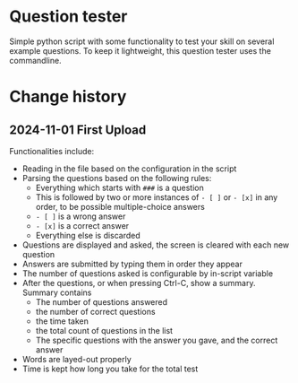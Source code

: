 # Question tester

Simple python script with some functionality to test your skill on several example questions. To keep it lightweight, this question tester uses the commandline.

# Change history

## 2024-11-01 First Upload

Functionalities include:
* Reading in the file based on the configuration in the script
* Parsing the questions based on the following rules:
    * Everything which starts with ``###`` is a question
    * This is followed by two or more instances of ``- [ ]`` or ``- [x]`` in any order, to be possible multiple-choice answers
    * ``- [ ]`` is a wrong answer
    * ``- [x]`` is a correct answer
    * Everything else is discarded
* Questions are displayed and asked, the screen is cleared with each new question
* Answers are submitted by typing them in order they appear
* The number of questions asked is configurable by in-script variable
* After the questions, or when pressing Ctrl-C, show a summary. Summary contains 
    * The number of questions answered
    * the number of correct questions
    * the time taken 
    * the total count of questions in the list
    * The specific questions with the answer you gave, and the correct answer
* Words are layed-out properly
* Time is kept how long you take for the total test
